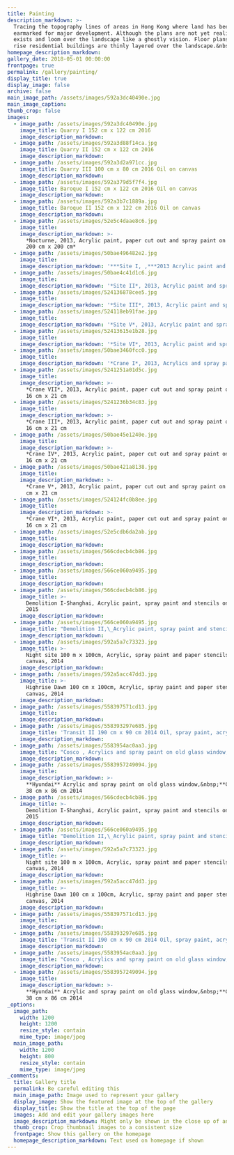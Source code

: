 ```yaml
---
title: Painting
description_markdown: >-
  Tracing the topography lines of areas in Hong Kong where land has been
  earmarked for major development. Although the plans are not yet realized they
  exists and loom over the landscape like a ghostly vision. Floor plans and high
  rise residential buildings are thinly layered over the landscape.&nbsp;&nbsp;
homepage_description_markdown:
gallery_date: 2018-05-01 00:00:00
frontpage: true
permalink: /gallery/painting/
display_title: true
display_image: false
archive: false
main_image_path: /assets/images/592a3dc40490e.jpg
main_image_caption:
thumb_crop: false
images:
  - image_path: /assets/images/592a3dc40490e.jpg
    image_title: Quarry I 152 cm x 122 cm 2016
    image_description_markdown:
  - image_path: /assets/images/592a3d88f14ca.jpg
    image_title: Quarry II 152 cm x 122 cm 2016
    image_description_markdown:
  - image_path: /assets/images/592a3d2a971cc.jpg
    image_title: Quarry III 100 cm x 80 cm 2016 Oil on canvas
    image_description_markdown:
  - image_path: /assets/images/592a379d5f7f4.jpg
    image_title: Baroque I 152 cm x 122 cm 2016 Oil on canvas
    image_description_markdown:
  - image_path: /assets/images/592a3b7c1889a.jpg
    image_title: Baroque II 152 cm x 122 cm 2016 Oil on canvas
    image_description_markdown:
  - image_path: /assets/images/52e5c4daae8c6.jpg
    image_title:
    image_description_markdown: >-
      *Nocturne, 2013, Acrylic paint, paper cut out and spray paint on canvas,
      200 cm x 200 cm*
  - image_path: /assets/images/50bae496482e2.jpg
    image_title:
    image_description_markdown: '***Site I, ,***2013 Acrylic paint and spray paint on canvas, 50 cm x 50 cm'
  - image_path: /assets/images/50bae4c41d1c6.jpg
    image_title:
    image_description_markdown: '*Site II*, 2013, Acrylic paint and spray paint on canvas, 50 cm x 50 cm'
  - image_path: /assets/images/524136878cee5.jpg
    image_title:
    image_description_markdown: '*Site III*, 2013, Acrylic paint and spray paint on canvas, 50 cm x 50 cm'
  - image_path: /assets/images/524118eb91fae.jpg
    image_title:
    image_description_markdown: '*Site V*, 2013, Acrylic paint and spray paint on canvas, 50 cm x 50 cm'
  - image_path: /assets/images/52413615e1b28.jpg
    image_title:
    image_description_markdown: '*Site VI*, 2013, Acrylic paint and spray paint on canvas, 50 cm x 50 cm'
  - image_path: /assets/images/50bae3460fcc0.jpg
    image_title:
    image_description_markdown: '*Crane I*, 2013, Acrylics and spray paint on canvas, 16 cm x 21 cm'
  - image_path: /assets/images/5241251a01d5c.jpg
    image_title:
    image_description_markdown: >-
      *Crane VII*, 2013, Acrylic paint, paper cut out and spray paint on canvas,
      16 cm x 21 cm
  - image_path: /assets/images/5241236b34c83.jpg
    image_title:
    image_description_markdown: >-
      *Crane III*, 2013, Acrylic paint, paper cut out and spray paint on canvas,
      16 cm x 21 cm
  - image_path: /assets/images/50bae45e1240e.jpg
    image_title:
    image_description_markdown: >-
      *Crane IV*, 2013, Acrylic paint, paper cut out and spray paint on canvas,
      16 cm x 21 cm
  - image_path: /assets/images/50bae421a8138.jpg
    image_title:
    image_description_markdown: >-
      *Crane V*, 2013, Acrylic paint, paper cut out and spray paint on canvas,16
      cm x 21 cm
  - image_path: /assets/images/524124fc0b8ee.jpg
    image_title:
    image_description_markdown: >-
      *Crane VI*, 2013, Acrylic paint, paper cut out and spray paint on canvas,
      16 cm x 21 cm
  - image_path: /assets/images/52e5cdb6da2ab.jpg
    image_title:
    image_description_markdown:
  - image_path: /assets/images/566cdecb4cb86.jpg
    image_title:
    image_description_markdown:
  - image_path: /assets/images/566ce060a9495.jpg
    image_title:
    image_description_markdown:
  - image_path: /assets/images/566cdecb4cb86.jpg
    image_title: >-
      Demolition I-Shanghai, Acrylic paint, spray paint and stencils on canvas,
      2015
    image_description_markdown:
  - image_path: /assets/images/566ce060a9495.jpg
    image_title: "Demolition II,\_Acrylic paint, spray paint and stencils on canvas, 2015"
    image_description_markdown:
  - image_path: /assets/images/592a5a7c73323.jpg
    image_title: >-
      Night site 100 m x 100cm, Acrylic, spray paint and paper stencils on
      canvas, 2014
    image_description_markdown:
  - image_path: /assets/images/592a5acc47dd3.jpg
    image_title: >-
      Highrise Dawn 100 cm x 100cm, Acrylic, spray paint and paper stencils on
      canvas, 2014
    image_description_markdown:
  - image_path: /assets/images/558397571cd13.jpg
    image_title:
    image_description_markdown:
  - image_path: /assets/images/558393297e685.jpg
    image_title: 'Transit II 190 cm x 90 cm 2014 Oil, spray paint, acrylic on board'
    image_description_markdown:
  - image_path: /assets/images/5583954ac0aa3.jpg
    image_title: "Cosco , Acrylics and spray paint on old glass window,\_38 cm x 86 cm 2014"
    image_description_markdown:
  - image_path: /assets/images/5583957249094.jpg
    image_title:
    image_description_markdown: >-
      **Hyundai** Acrylic and spray paint on old glass window,&nbsp;**Cosco** ,
      38 cm x 86 cm 2014
  - image_path: /assets/images/566cdecb4cb86.jpg
    image_title: >-
      Demolition I-Shanghai, Acrylic paint, spray paint and stencils on canvas,
      2015
    image_description_markdown:
  - image_path: /assets/images/566ce060a9495.jpg
    image_title: "Demolition II,\_Acrylic paint, spray paint and stencils on canvas, 2015"
    image_description_markdown:
  - image_path: /assets/images/592a5a7c73323.jpg
    image_title: >-
      Night site 100 m x 100cm, Acrylic, spray paint and paper stencils on
      canvas, 2014
    image_description_markdown:
  - image_path: /assets/images/592a5acc47dd3.jpg
    image_title: >-
      Highrise Dawn 100 cm x 100cm, Acrylic, spray paint and paper stencils on
      canvas, 2014
    image_description_markdown:
  - image_path: /assets/images/558397571cd13.jpg
    image_title:
    image_description_markdown:
  - image_path: /assets/images/558393297e685.jpg
    image_title: 'Transit II 190 cm x 90 cm 2014 Oil, spray paint, acrylic on board'
    image_description_markdown:
  - image_path: /assets/images/5583954ac0aa3.jpg
    image_title: "Cosco , Acrylics and spray paint on old glass window,\_38 cm x 86 cm 2014"
    image_description_markdown:
  - image_path: /assets/images/5583957249094.jpg
    image_title:
    image_description_markdown: >-
      **Hyundai** Acrylic and spray paint on old glass window,&nbsp;**Cosco** ,
      38 cm x 86 cm 2014
_options:
  image_path:
    width: 1200
    height: 1200
    resize_style: contain
    mime_type: image/jpeg
  main_image_path:
    width: 1200
    height: 800
    resize_style: contain
    mime_type: image/jpeg
_comments:
  title: Gallery title
  permalink: Be careful editing this
  main_image_path: Image used to represent your gallery
  display_image: Show the featured image at the top of the gallery
  display_title: Show the title at the top of the page
  images: Add and edit your gallery images here
  image_description_markdown: Might only be shown in the close up of an image
  thumb_crop: Crop thumbnail images to a consistent size
  frontpage: Show this gallery on the homepage
  homepage_description_markdown: Text used on homepage if shown
---
```


